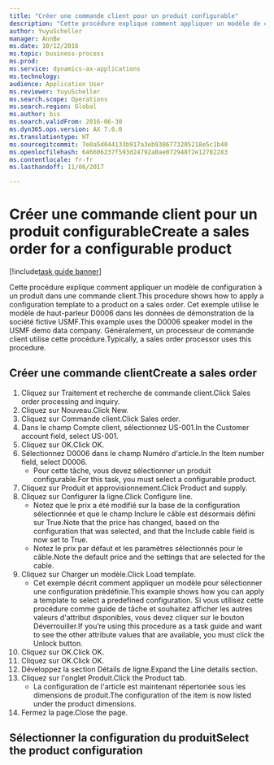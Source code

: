 ```yaml
--- 
title: "Créer une commande client pour un produit configurable"
description: "Cette procédure explique comment appliquer un modèle de configuration à un produit dans une commande client."
author: YuyuScheller
manager: AnnBe
ms.date: 10/12/2016
ms.topic: business-process
ms.prod: 
ms.service: dynamics-ax-applications
ms.technology: 
audience: Application User
ms.reviewer: YuyuScheller
ms.search.scope: Operations
ms.search.region: Global
ms.author: bis
ms.search.validFrom: 2016-06-30
ms.dyn365.ops.version: AX 7.0.0
ms.translationtype: HT
ms.sourcegitcommit: 7e0a5d044133b917a3eb9386773205218e5c1b40
ms.openlocfilehash: 646606237f593d24792a0ae072948f2e12782283
ms.contentlocale: fr-fr
ms.lasthandoff: 11/06/2017

---
```

# <a name="create-a-sales-order-for-a-configurable-product"></a><span data-ttu-id="04429-103">Créer une commande client pour un produit configurable</span><span class="sxs-lookup"><span data-stu-id="04429-103">Create a sales order for a configurable product</span></span>

[!include[task guide banner](../../includes/task-guide-banner.md)]

<span data-ttu-id="04429-104">Cette procédure explique comment appliquer un modèle de configuration à un produit dans une commande client.</span><span class="sxs-lookup"><span data-stu-id="04429-104">This procedure shows how to apply a configuration template to a product on a sales order.</span></span> <span data-ttu-id="04429-105">Cet exemple utilise le modèle de haut-parleur D0006 dans les données de démonstration de la société fictive USMF.</span><span class="sxs-lookup"><span data-stu-id="04429-105">This example uses the D0006 speaker model in the USMF demo data company.</span></span> <span data-ttu-id="04429-106">Généralement, un processeur de commande client utilise cette procédure.</span><span class="sxs-lookup"><span data-stu-id="04429-106">Typically, a sales order processor uses this procedure.</span></span>


## <a name="create-a-sales-order"></a><span data-ttu-id="04429-107">Créer une commande client</span><span class="sxs-lookup"><span data-stu-id="04429-107">Create a sales order</span></span>
1. <span data-ttu-id="04429-108">Cliquez sur Traitement et recherche de commande client.</span><span class="sxs-lookup"><span data-stu-id="04429-108">Click Sales order processing and inquiry.</span></span>
2. <span data-ttu-id="04429-109">Cliquez sur Nouveau.</span><span class="sxs-lookup"><span data-stu-id="04429-109">Click New.</span></span>
3. <span data-ttu-id="04429-110">Cliquez sur Commande client.</span><span class="sxs-lookup"><span data-stu-id="04429-110">Click Sales order.</span></span>
4. <span data-ttu-id="04429-111">Dans le champ Compte client, sélectionnez US-001.</span><span class="sxs-lookup"><span data-stu-id="04429-111">In the Customer account field, select US-001.</span></span> 
5. <span data-ttu-id="04429-112">Cliquez sur OK.</span><span class="sxs-lookup"><span data-stu-id="04429-112">Click OK.</span></span>
6. <span data-ttu-id="04429-113">Sélectionnez D0006 dans le champ Numéro d'article.</span><span class="sxs-lookup"><span data-stu-id="04429-113">In the Item number field, select D0006.</span></span>
    * <span data-ttu-id="04429-114">Pour cette tâche, vous devez sélectionner un produit configurable.</span><span class="sxs-lookup"><span data-stu-id="04429-114">For this task, you must select a configurable product.</span></span>  
7. <span data-ttu-id="04429-115">Cliquez sur Produit et approvisionnement.</span><span class="sxs-lookup"><span data-stu-id="04429-115">Click Product and supply.</span></span>
8. <span data-ttu-id="04429-116">Cliquez sur Configurer la ligne.</span><span class="sxs-lookup"><span data-stu-id="04429-116">Click Configure line.</span></span>
    * <span data-ttu-id="04429-117">Notez que le prix a été modifié sur la base de la configuration sélectionnée et que le champ Inclure le câble est désormais défini sur True.</span><span class="sxs-lookup"><span data-stu-id="04429-117">Note that the price has changed, based on the configuration that was selected, and that the Include cable field is now set to True.</span></span>  
    * <span data-ttu-id="04429-118">Notez le prix par défaut et les paramètres sélectionnés pour le câble.</span><span class="sxs-lookup"><span data-stu-id="04429-118">Note the default price and the settings that are selected for the cable.</span></span>  
9. <span data-ttu-id="04429-119">Cliquez sur Charger un modèle.</span><span class="sxs-lookup"><span data-stu-id="04429-119">Click Load template.</span></span>
    * <span data-ttu-id="04429-120">Cet exemple décrit comment appliquer un modèle pour sélectionner une configuration prédéfinie.</span><span class="sxs-lookup"><span data-stu-id="04429-120">This example shows how you can apply a template to select a predefined configuration.</span></span> <span data-ttu-id="04429-121">Si vous utilisez cette procédure comme guide de tâche et souhaitez afficher les autres valeurs d'attribut disponibles, vous devez cliquer sur le bouton Déverrouiller.</span><span class="sxs-lookup"><span data-stu-id="04429-121">If you’re using this procedure as a task guide and want to see the other attribute values that are available, you must click the Unlock button.</span></span>  
10. <span data-ttu-id="04429-122">Cliquez sur OK.</span><span class="sxs-lookup"><span data-stu-id="04429-122">Click OK.</span></span>
11. <span data-ttu-id="04429-123">Cliquez sur OK.</span><span class="sxs-lookup"><span data-stu-id="04429-123">Click OK.</span></span>
12. <span data-ttu-id="04429-124">Développez la section Détails de ligne.</span><span class="sxs-lookup"><span data-stu-id="04429-124">Expand the Line details section.</span></span>
13. <span data-ttu-id="04429-125">Cliquez sur l'onglet Produit.</span><span class="sxs-lookup"><span data-stu-id="04429-125">Click the Product tab.</span></span>
    * <span data-ttu-id="04429-126">La configuration de l'article est maintenant répertoriée sous les dimensions de produit.</span><span class="sxs-lookup"><span data-stu-id="04429-126">The configuration of the item is now listed under the product dimensions.</span></span>  
14. <span data-ttu-id="04429-127">Fermez la page.</span><span class="sxs-lookup"><span data-stu-id="04429-127">Close the page.</span></span>

## <a name="select-the-product-configuration"></a><span data-ttu-id="04429-128">Sélectionner la configuration du produit</span><span class="sxs-lookup"><span data-stu-id="04429-128">Select the product configuration</span></span>


